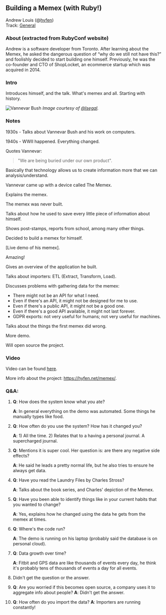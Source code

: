 ## Building a Memex (with Ruby!)

Andrew Louis (@[hyfen](https://twitter.com/hyfen))<br />Track: [General](https://rubyconf.org/program#track-general)

### About (extracted from RubyConf website)

Andrew is a software developer from Toronto. After learning about the Memex, he asked the dangerous question of “why do we still not have this?” and foolishly decided to start building one himself. Previously, he was the co-founder and CTO of ShopLocket, an ecommerce startup which was acquired in 2014.

### Intro

Introduces himself, and the talk. What's memex and all. Starting with history.

![Vannevar Bush](https://pbs.twimg.com/media/DsEz_YGVYAADXTW.jpg:large)
_Image courtesy of [@lsegal](https://twitter.com/lsegal/status/1063188175177211904)._

### Notes

1930s - Talks about Vannevar Bush and his work on computers.

1940s - WWII happened. Everything changed.

Quotes Vannevar:

>  "We are being buried under our own product".

Basically that technology allows us to create information more that we can analysis/understand.

Vannevar came up with a device called The Memex.

Explains the memex.

The memex was never built.

Talks about how he used to save every little piece of information about himself.

Shows post-stamps, reports from school, among many other things.

Decided to build a memex for himself.

[Live demo of his memex].

Amazing!

Gives an overview of the application he built.

Talks about importers: ETL (Extract, Transform, Load).

Discusses problems with gathering data for the memex:

- There might not be an API for what I need.
- Even if there's an API, it might not be designed for me to use.
- Even if there's a public API, it might not be a good one.
- Even if there's a good API available, it might not last forever.
- GDPR exports: not very useful for humans; not very useful for machines.

Talks about the things the first memex did wrong.

More demo.

Will open source the project.

### Video

Video can be found [here](http://confreaks.tv/videos/rubyconf2018-building-a-memex-with-ruby).

More info about the project: https://hyfen.net/memex/.

### Q&A:

1. **Q**: How does the system know what you ate?

   **A**: In general everything on the demo was automated. Some things he manually types like food.

2. **Q**: How often do you use the system? How has it changed you?

   **A**: 1) All the time. 2) Relates that to a having a personal journal. A supercharged journal.

3. **Q**: Mentions it is super cool. Her question is: are there any negative side effects?

   **A**: He said he leads a pretty normal life, but he also tries to ensure he always get data.

4. **Q**: Have you read the Laundry Files by Charles Stross?

   **A**: Talks about the book series, and Charles' depiction of the Memex.

5. **Q**: Have you been able to identify things like in your current habits that you wanted to change?

   **A**: Yes, explains how he changed using the data he gets from the memex at times.

6. **Q**: Where's the code run?

   **A**: The demo is running on his laptop (probably said the database is on personal cloud).

7. **Q**: Data growth over time?

   **A**: Fitbit and GPS data are like thousands of events every day, he think it's probably tens of thousands of events a day for all events.

8. Didn't get the question or the answer.

9. **Q**: Are you worried if this becomes open source, a company uses it to aggregate info about people?
   **A**: Didn't get the answer.

10. **Q**: How often do you import the data?
   **A**: Importers are running constantly!

